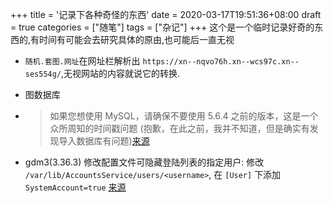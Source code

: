 +++
title = '记录下各种奇怪的东西'
date = 2020-03-17T19:51:36+08:00
draft = true
categories = ["随笔"]
tags = ["杂记"]
+++
这个是一个临时记录好奇的东西的,有时间有可能会去研究具体的原由,也可能后一直无视

-  `随机.套图.网址`在网址栏解析出 `https://xn--nqvo76h.xn--wcs97c.xn--ses554g/`,无视网站的内容就说它的转换.

- 图数据库

- > 如果您想使用 MySQL，请确保不要使用 5.6.4 之前的版本，这是一个众所周知的时间戳问题     (抱歉，在此之前，我并不知道，但是确实有发现导入数据库有问题)[来源](https://cwiki.apache.org/confluence/display/OFBIZ/Demo+and+Test+Setup+Guide)

- gdm3(3.36.3) 修改配置文件可隐藏登陆列表的指定用户: 修改 `/var/lib/AccountsService/users/<username>`, 在 `[User]` 下添加 `SystemAccount=true` [来源](https://wiki.archlinux.org/title/GDM_(%E7%AE%80%E4%BD%93%E4%B8%AD%E6%96%87)#%E5%9C%A8%E7%99%BB%E5%BD%95%E5%88%97%E8%A1%A8%E4%B8%AD%E9%9A%90%E8%97%8F%E7%94%A8%E6%88%B7)
